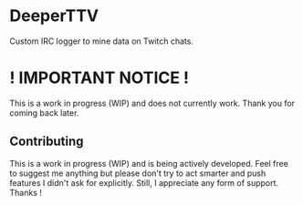 # DeeperTTV

Custom IRC logger to mine data on Twitch chats.

# ! IMPORTANT NOTICE !
This is a work in progress (WIP) and does not currently work.
Thank you for coming back later.

## Contributing
This is a work in progress (WIP) and is being actively developed.
Feel free to suggest me anything but please don't try to act smarter and push features I didn't ask for explicitly.
Still, I appreciate any form of support. Thanks !
